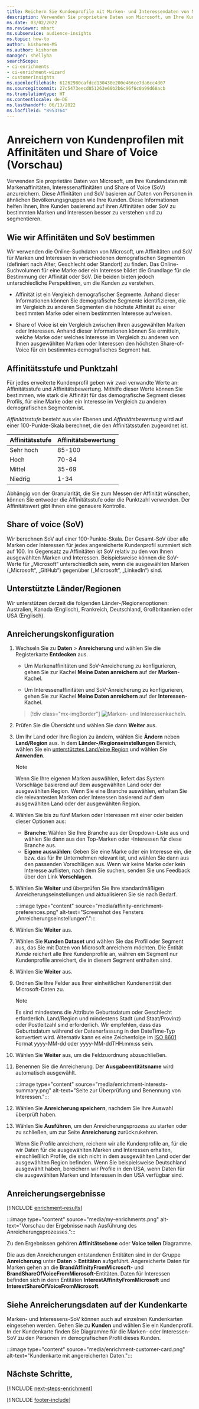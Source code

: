 ```yaml
---
title: Reichern Sie Kundenprofile mit Marken- und Interessendaten von Microsoft an
description: Verwenden Sie proprietäre Daten von Microsoft, um Ihre Kundendaten mit Affinitäten und Share of Voice anzureichern.
ms.date: 03/02/2022
ms.reviewer: mhart
ms.subservice: audience-insights
ms.topic: how-to
author: kishorem-MS
ms.author: kishorem
manager: shellyha
searchScope:
- ci-enrichments
- ci-enrichment-wizard
- customerInsights
ms.openlocfilehash: 61262980cafdcd130430e200e466ce7da6cc4d07
ms.sourcegitcommit: 27c5473eecd851263e60b2b6c96f6c0a99d68acb
ms.translationtype: HT
ms.contentlocale: de-DE
ms.lasthandoff: 06/13/2022
ms.locfileid: "8953764"
---
```

# <a name="enrich-customer-profiles-with-affinities-and-share-of-voice-preview"></a>Anreichern von Kundenprofilen mit Affinitäten und Share of Voice (Vorschau)

Verwenden Sie proprietäre Daten von Microsoft, um Ihre Kundendaten mit Markenaffinitäten, Interessenaffinitäten und Share of Voice (SoV) anzureichern. Diese Affinitäten und SoV basieren auf Daten von Personen in ähnlichen Bevölkerungsgruppen wie Ihre Kunden. Diese Informationen helfen Ihnen, Ihre Kunden basierend auf ihren Affinitäten oder SoV zu bestimmten Marken und Interessen besser zu verstehen und zu segmentieren.

## <a name="how-we-determine-affinities-and-sov"></a>Wie wir Affinitäten und SoV bestimmen

Wir verwenden die Online-Suchdaten von Microsoft, um Affinitäten und SoV für Marken und Interessen in verschiedenen demografischen Segmenten (definiert nach Alter, Geschlecht oder Standort) zu finden. Das Online-Suchvolumen für eine Marke oder ein Interesse bildet die Grundlage für die Bestimmung der Affinität oder SoV. Die beiden bieten jedoch unterschiedliche Perspektiven, um die Kunden zu verstehen.

- Affinität ist ein Vergleich demografischer Segmente. Anhand dieser Informationen können Sie demografische Segmente identifizieren, die im Vergleich zu anderen Segmenten die höchste Affinität zu einer bestimmten Marke oder einem bestimmten Interesse aufweisen.

- Share of Voice ist ein Vergleich zwischen Ihren ausgewählten Marken oder Interessen. Anhand dieser Informationen können Sie ermitteln, welche Marke oder welches Interesse im Vergleich zu anderen von Ihnen ausgewählten Marken oder Interessen den höchsten Share-of-Voice für ein bestimmtes demografisches Segment hat.

## <a name="affinity-level-and-score"></a>Affinitätsstufe und Punktzahl

Für jedes erweiterte Kundenprofil geben wir zwei verwandte Werte an: Affinitätsstufe und Affinitätsbewertung. Mithilfe dieser Werte können Sie bestimmen, wie stark die Affinität für das demografische Segment dieses Profils, für eine Marke oder ein Interesse im Vergleich zu anderen demografischen Segmenten ist.

*Affinitätsstufe* besteht aus vier Ebenen und *Affinitätsbewertung* wird auf einer 100-Punkte-Skala berechnet, die den Affinitätsstufen zugeordnet ist.

|Affinitätsstufe |Affinitätsbewertung  |
|---------|---------|
|Sehr hoch     | 85-100       |
|Hoch     | 70-84        |
|Mittel     | 35-69        |
|Niedrig     | 1-34        |

Abhängig von der Granularität, die Sie zum Messen der Affinität wünschen, können Sie entweder die Affinitätsstufe oder die Punktzahl verwenden. Der Affinitätswert gibt Ihnen eine genauere Kontrolle.

## <a name="share-of-voice-sov"></a>Share of voice (SoV)

Wir berechnen SoV auf einer 100-Punkte-Skala. Der Gesamt-SoV über alle Marken oder Interessen für jedes angereicherte Kundenprofil summiert sich auf 100. Im Gegensatz zu Affinitäten ist SoV relativ zu den von Ihnen ausgewählten Marken und Interessen. Beispielsweise können die SoV-Werte für „Microsoft“ unterschiedlich sein, wenn die ausgewählten Marken („Microsoft“, „GitHub“) gegenüber („Microsoft“, „LinkedIn“) sind.

## <a name="supported-countriesregions"></a>Unterstützte Länder/Regionen

Wir unterstützen derzeit die folgenden Länder-/Regionenoptionen: Australien, Kanada (Englisch), Frankreich, Deutschland, Großbritannien oder USA (Englisch).

## <a name="configure-the-enrichment"></a>Anreicherungskonfiguration

1. Wechseln Sie zu **Daten** > **Anreicherung** und wählen Sie die Registerkarte **Entdecken** aus.

   - Um Markenaffinitäten und SoV-Anreicherung zu konfigurieren, gehen Sie zur Kachel **Meine Daten anreichern** auf der **Marken**-Kachel.

   - Um Interessenaffinitäten und SoV-Anreicherung zu konfigurieren, gehen Sie zur Kachel **Meine Daten anreichern** auf der **Interessen**-Kachel.

   > [!div class="mx-imgBorder"]
   > ![Marken- und Interessenkacheln.](media/BrandsInterest-tile-Hub.png "Marken und Interessenkacheln")

1. Prüfen Sie die Übersicht und wählen Sie dann **Weiter** aus.

1. Um Ihr Land oder Ihre Region zu ändern, wählen Sie **Ändern** neben **Land/Region** aus. In dem **Länder-/Regionseinstellungen** Bereich, wählen Sie ein [unterstütztes Land/eine Region](#supported-countriesregions) und wählen Sie **Anwenden**.

   > [!NOTE]
   > Wenn Sie Ihre eigenen Marken auswählen, liefert das System Vorschläge basierend auf dem ausgewählten Land oder der ausgewählten Region. Wenn Sie eine Branche auswählen, erhalten Sie die relevantesten Marken oder Interessen basierend auf dem ausgewählten Land oder der ausgewählten Region.

1. Wählen Sie bis zu fünf Marken oder Interessen mit einer oder beiden dieser Optionen aus:

   - **Branche**: Wählen Sie Ihre Branche aus der Dropdown-Liste aus und wählen Sie dann aus den Top-Marken oder -Interessen für diese Branche aus.
   - **Eigene auswählen**: Geben Sie eine Marke oder ein Interesse ein, die bzw. das für Ihr Unternehmen relevant ist, und wählen Sie dann aus den passenden Vorschlägen aus. Wenn wir keine Marke oder kein Interesse auflisten, nach dem Sie suchen, senden Sie uns Feedback über den Link **Vorschlagen**.

1. Wählen Sie **Weiter** und überprüfen Sie Ihre standardmäßigen Anreicherungseinstellungen und aktualisieren Sie sie nach Bedarf.

   :::image type="content" source="media/affinity-enrichment-preferences.png" alt-text="Screenshot des Fensters „Anreicherungseinstellungen“.":::

1. Wählen Sie **Weiter** aus.

1. Wählen Sie **Kunden Dataset** und wählen Sie das Profil oder Segment aus, das Sie mit Daten von Microsoft anreichern möchten. Die Entität *Kunde* reichert alle Ihre Kundenprofile an, währen ein Segment nur Kundenprofile anreichert, die in diesem Segment enthalten sind.

1. Wählen Sie **Weiter** aus.

1. Ordnen Sie Ihre Felder aus Ihrer einheitlichen Kundenentität den Microsoft-Daten zu.

   > [!NOTE]
   > Es sind mindestens die Attribute Geburtsdatum oder Geschlecht erforderlich. Land/Region und mindestens Stadt (und Staat/Provinz) oder Postleitzahl sind erforderlich. Wir empfehlen, dass das Geburtsdatum während der Datenerfassung in den DateTime-Typ konvertiert wird. Alternativ kann es eine Zeichenfolge im [ISO 8601](https://www.iso.org/iso-8601-date-and-time-format.html) Format yyyy-MM-dd oder yyyy-MM-ddTHH:mm:ss sein.

1. Wählen Sie **Weiter** aus, um die Feldzuordnung abzuschließen.

1. Benennen Sie die Anreicherung. Der **Ausgabeentitätsname** wird automatisch ausgewählt.

   :::image type="content" source="media/enrichment-interests-summary.png" alt-text="Seite zur Überprüfung und Benennung von Interessen.":::

1. Wählen Sie **Anreicherung speichern**, nachdem Sie Ihre Auswahl überprüft haben.

1. Wählen Sie **Ausführen**, um den Anreicherungsprozess zu starten oder zu schließen, um zur Seite **Anreicherung** zurückzukehren.

   Wenn Sie Profile anreichern, reichern wir alle Kundenprofile an, für die wir Daten für die ausgewählten Marken und Interessen erhalten, einschließlich Profile, die sich nicht in dem ausgewählten Land oder der ausgewählten Region befinden. Wenn Sie beispielsweise Deutschland ausgewählt haben, bereichern wir Profile in den USA, wenn Daten für die ausgewählten Marken und Interessen in den USA verfügbar sind.

## <a name="enrichment-results"></a>Anreicherungsergebnisse

[!INCLUDE [enrichment-results](includes/enrichment-results.md)]

:::image type="content" source="media/my-enrichments.png" alt-text="Vorschau der Ergebnisse nach Ausführung des Anreicherungsprozesses.":::

Zu den Ergebnissen gehören **Affinitätsebene** oder **Voice teilen** Diagramme.

Die aus den Anreicherungen entstandenen Entitäten sind in der Gruppe **Anreicherung** unter **Daten** > **Entitäten** aufgeführt. Angereicherte Daten für Marken gehen an die **BrandAffinityFromMicrosoft**- und **BrandShareOfVoiceFromMicrosoft**-Entitäten. Daten für Interessen befinden sich in denn Entitäten **InterestAffinityFromMicrosoft** und **InterestShareOfVoiceFromMicrosoft**.

## <a name="see-enrichment-data-on-the-customer-card"></a>Siehe Anreicherungsdaten auf der Kundenkarte

Marken- und Interessens-SoV können auch auf einzelnen Kundenkarten eingesehen werden. Gehen Sie zu **Kunden** und wählen Sie ein Kundenprofil. In der Kundenkarte finden Sie Diagramme für die Marken- oder Interessen-SoV zu den Personen im demografischen Profil dieses Kunden.

:::image type="content" source="media/enrichment-customer-card.png" alt-text="Kundenkarte mit angereicherten Daten.":::

## <a name="next-steps"></a>Nächste Schritte,

[!INCLUDE [next-steps-enrichment](includes/next-steps-enrichment.md)]


[!INCLUDE [footer-include](includes/footer-banner.md)]
